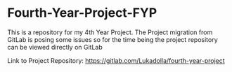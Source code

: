 # Fourth-Year-Project-FYP

This is a repository for my 4th Year Project. The Project migration from GitLab is posing some issues so for the time being the project repository can be
viewed directly on GitLab

Link to Project Repository: https://gitlab.com/Lukadolla/fourth-year-project
